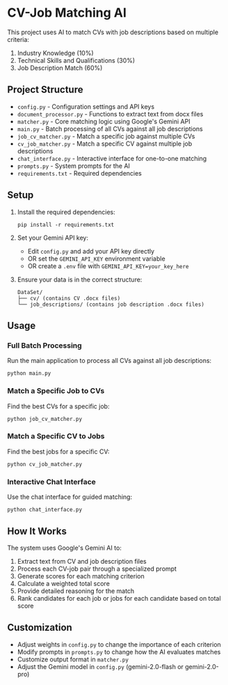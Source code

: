 # CV-Job Matching AI

This project uses AI to match CVs with job descriptions based on multiple criteria:

1. Industry Knowledge (10%)
2. Technical Skills and Qualifications (30%)
3. Job Description Match (60%)

## Project Structure

- `config.py` - Configuration settings and API keys
- `document_processor.py` - Functions to extract text from docx files
- `matcher.py` - Core matching logic using Google's Gemini API
- `main.py` - Batch processing of all CVs against all job descriptions
- `job_cv_matcher.py` - Match a specific job against multiple CVs
- `cv_job_matcher.py` - Match a specific CV against multiple job descriptions
- `chat_interface.py` - Interactive interface for one-to-one matching
- `prompts.py` - System prompts for the AI
- `requirements.txt` - Required dependencies

## Setup

1. Install the required dependencies:
   ```
   pip install -r requirements.txt
   ```

2. Set your Gemini API key:
   - Edit `config.py` and add your API key directly
   - OR set the `GEMINI_API_KEY` environment variable
   - OR create a `.env` file with `GEMINI_API_KEY=your_key_here`

3. Ensure your data is in the correct structure:
   ```
   DataSet/
   ├── cv/ (contains CV .docx files)
   └── job_descriptions/ (contains job description .docx files)
   ```

## Usage

### Full Batch Processing
Run the main application to process all CVs against all job descriptions:
```
python main.py
```

### Match a Specific Job to CVs
Find the best CVs for a specific job:
```
python job_cv_matcher.py
```

### Match a Specific CV to Jobs
Find the best jobs for a specific CV:
```
python cv_job_matcher.py
```

### Interactive Chat Interface
Use the chat interface for guided matching:
```
python chat_interface.py
```

## How It Works

The system uses Google's Gemini AI to:

1. Extract text from CV and job description files
2. Process each CV-job pair through a specialized prompt
3. Generate scores for each matching criterion
4. Calculate a weighted total score
5. Provide detailed reasoning for the match
6. Rank candidates for each job or jobs for each candidate based on total score

## Customization

- Adjust weights in `config.py` to change the importance of each criterion
- Modify prompts in `prompts.py` to change how the AI evaluates matches
- Customize output format in `matcher.py`
- Adjust the Gemini model in `config.py` (gemini-2.0-flash or gemini-2.0-pro) 